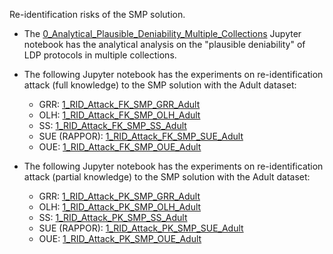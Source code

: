 Re-identification risks of the SMP solution.

- The [0_Analytical_Plausible_Deniability_Multiple_Collections](https://github.com/hharcolezi/risks-ldp/blob/main/attack_SMP/0_Analytical_Plausible_Deniability_Multiple_Collections.ipynb) Jupyter notebook has the analytical analysis on the "plausible deniability" of LDP protocols in multiple collections.
- The following Jupyter notebook has the experiments on re-identification attack (full knowledge) to the SMP solution with the Adult dataset:
  - GRR: [1_RID_Attack_FK_SMP_GRR_Adult](https://github.com/hharcolezi/risks-ldp/blob/main/attack_SMP/1_RID_Attack_FK_SMP_GRR_Adult.ipynb)
  - OLH: [1_RID_Attack_FK_SMP_OLH_Adult]()
  - SS: [1_RID_Attack_FK_SMP_SS_Adult]()
  - SUE (RAPPOR): [1_RID_Attack_FK_SMP_SUE_Adult]()
  - OUE: [1_RID_Attack_FK_SMP_OUE_Adult]()

- The following Jupyter notebook has the experiments on re-identification attack (partial knowledge) to the SMP solution with the Adult dataset:
  - GRR: [1_RID_Attack_PK_SMP_GRR_Adult](https://github.com/hharcolezi/risks-ldp/blob/main/attack_SMP/1_RID_Attack_PK_SMP_GRR_Adult.ipynb)
  - OLH: [1_RID_Attack_PK_SMP_OLH_Adult]()
  - SS: [1_RID_Attack_PK_SMP_SS_Adult]()
  - SUE (RAPPOR): [1_RID_Attack_PK_SMP_SUE_Adult]()
  - OUE: [1_RID_Attack_PK_SMP_OUE_Adult]()
